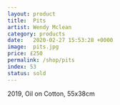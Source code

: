 ```yaml
---
layout: product
title:  Pits
artist: Wendy Mclean
category: products
date:   2020-02-27 15:53:28 +0000
image:  pits.jpg
price: £250
permalink: /shop/pits
index: 53
status: sold
---
```

2019, Oil on Cotton, 55x38cm
